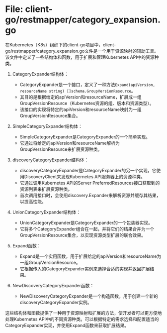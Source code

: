 # File: client-go/restmapper/category_expansion.go

在Kubernetes（K8s）组织下的client-go项目中，client-go/restmapper/category_expansion.go文件是一个用于资源映射的辅助工具。该文件中定义了一些结构体和函数，用于扩展和管理Kubernetes API中的资源种类。

1. CategoryExpander结构体：
   - CategoryExpander是一个接口，定义了一种方法`Expand(apiVersion, resourceName string) []schema.GroupVersionResource`。
   - 其目的是根据给定的apiVersion和resourceName，扩展成一组GroupVersionResource（Kubernetes资源的组、版本和资源类型）。
   - 该接口的实现将特定的apiVersion和resourceName映射为一组GroupVersionResource集合。

2. SimpleCategoryExpander结构体：
   - SimpleCategoryExpander是CategoryExpander的一个简单实现。
   - 它通过将给定的apiVersion和resourceName解析为GroupVersionResource来扩展资源种类。

3. discoveryCategoryExpander结构体：
   - discoveryCategoryExpander是CategoryExpander的另一个实现，它使用DiscoveryClient来发现Kubernetes API服务器上的资源种类。
   - 它通过调用Kubernetes API的Server PreferredResources接口获取到的资源列表来扩展资源种类。
   - 首次调用接口时，会使用discovery.Expander来解析资源并缓存其结果，以提高性能。

4. UnionCategoryExpander结构体：
   - UnionCategoryExpander是CategoryExpander的一个包装器实现。
   - 它将多个CategoryExpander组合在一起，并将它们的结果合并为一个GroupVersionResource集合，以实现资源类型扩展的联合效果。

5. Expand函数：
   - Expand是一个实用函数，用于扩展给定的apiVersion和resourceName为一组GroupVersionResource。
   - 它根据传入的CategoryExpander实例来选择合适的实现并返回扩展结果。

6. NewDiscoveryCategoryExpander函数：
   - NewDiscoveryCategoryExpander是一个构造函数，用于创建一个新的discoveryCategoryExpander实例。

这些结构体和函数提供了一种用于资源映射和扩展的方法，使开发者可以更方便地处理Kubernetes API中的不同资源种类。可以根据特定的需求选择和配置适当的CategoryExpander实现，并使用Expand函数来获取扩展结果。

